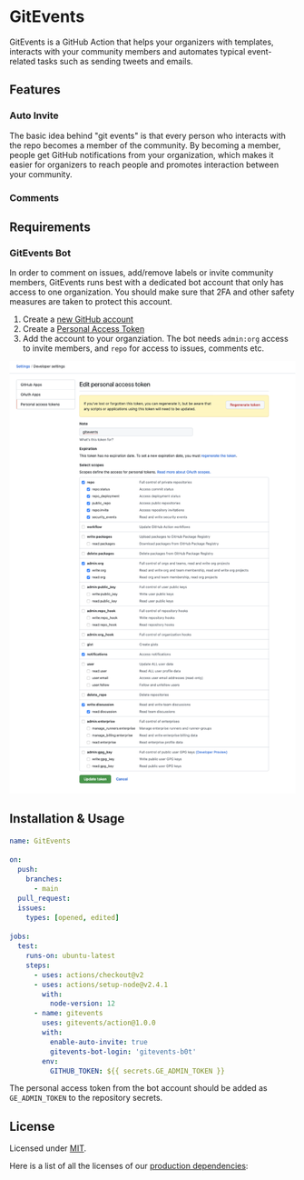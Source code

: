 # GitEvents

GitEvents is a GitHub Action that helps your organizers with templates, interacts with your community members and automates typical event-related tasks such as sending tweets and emails.

## Features

### Auto Invite

The basic idea behind "git events" is that every person who interacts with the repo becomes a member of the community. By becoming a member, people get GitHub notifications from your organization, which makes it easier for organizers to reach people and promotes interaction between your community.

### Comments

## Requirements

### GitEvents Bot

In order to comment on issues, add/remove labels or invite community members, GitEvents runs best with a dedicated bot account that only has access to one organization. You should make sure that 2FA and other safety measures are taken to protect this account.

1. Create a [new GitHub account](https://github.com/signup)
2. Create a [Personal Access Token](https://github.com/settings/tokens)
3. Add the account to your organziation. The bot needs `admin:org` access to invite members, and `repo` for access to issues, comments etc.

![github permissions](./assets/github-permissions.png)

## Installation & Usage

```yml
name: GitEvents

on:
  push:
    branches:
      - main
  pull_request:
  issues:
    types: [opened, edited]

jobs:
  test:
    runs-on: ubuntu-latest
    steps:
      - uses: actions/checkout@v2
      - uses: actions/setup-node@v2.4.1
        with:
          node-version: 12
      - name: gitevents
        uses: gitevents/action@1.0.0
        with:
          enable-auto-invite: true
          gitevents-bot-login: 'gitevents-b0t'
        env:
          GITHUB_TOKEN: ${{ secrets.GE_ADMIN_TOKEN }}
```

The personal access token from the bot account should be added as `GE_ADMIN_TOKEN` to the repository secrets.

## License

Licensed under [MIT](./LICENSE).

Here is a list of all the licenses of our [production dependencies](./dist/licenses.txt):
